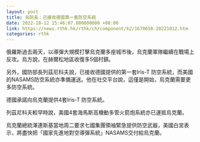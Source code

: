 ```yaml
---
layout: post
title: 烏防長：已接收德國第一套防空系統
date: 2022-10-12 15:46:07.000000000 +08:00
link: https://news.rthk.hk/rthk/ch/component/k2/1670650-20221012.htm
categories: rthk
---
```


俄羅斯過去兩天，以導彈大規模打擊烏克蘭多座城市後，烏克蘭軍隊繼續在戰場上反攻。烏方說，在赫爾松地區收復多5個村鎮。

另外，國防部長列茲尼科夫說，已接收德國提供的第一套Iris-T 防空系統，而美國的NASAMS防空系統亦準備運送。他在社交平台說，這僅是開始，烏克蘭需要更多防空系統。

德國承諾向烏克蘭提供4套Iris-T 防空系統。

列茲尼科夫較早時說，美國4套海馬斯高機動多管火箭炮系統亦已運抵烏克蘭。

烏克蘭總統澤連斯基當地周二要求七國集團領袖緊急提供防空武器，美國白宮表示，將盡快把「國家先進地對空導彈系統」NASAMS交付給烏克蘭。

